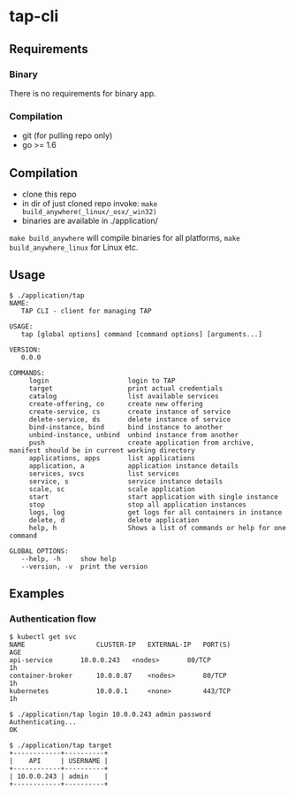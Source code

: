 # tap-cli

## Requirements

### Binary
There is no requirements for binary app.

### Compilation
* git (for pulling repo only) 
* go >= 1.6

## Compilation
* clone this repo
* in dir of just cloned repo invoke: `make build_anywhere(_linux/_osx/_win32)`
* binaries are available in ./application/

`make build_anywhere` will compile binaries for all platforms, `make build_anywhere_linux` for Linux etc.


## Usage
```
$ ./application/tap
NAME:
   TAP CLI - client for managing TAP

USAGE:
   tap [global options] command [command options] [arguments...]

VERSION:
   0.0.0

COMMANDS:
     login                    login to TAP
     target                   print actual credentials
     catalog                  list available services
     create-offering, co      create new offering
     create-service, cs       create instance of service
     delete-service, ds       delete instance of service
     bind-instance, bind      bind instance to another
     unbind-instance, unbind  unbind instance from another
     push                     create application from archive, manifest should be in current working directory
     applications, apps       list applications
     application, a           application instance details
     services, svcs           list services
     service, s               service instance details
     scale, sc                scale application
     start                    start application with single instance
     stop                     stop all application instances
     logs, log                get logs for all containers in instance
     delete, d                delete application
     help, h                  Shows a list of commands or help for one command

GLOBAL OPTIONS:
   --help, -h     show help
   --version, -v  print the version
```

## Examples

### Authentication flow
```
$ kubectl get svc
NAME                  CLUSTER-IP   EXTERNAL-IP   PORT(S)                              AGE
api-service       10.0.0.243   <nodes>       80/TCP                               1h
container-broker      10.0.0.87    <nodes>       80/TCP                               1h
kubernetes            10.0.0.1     <none>        443/TCP                              1h

$ ./application/tap login 10.0.0.243 admin password
Authenticating...
OK

$ ./application/tap target
+------------+----------+
|    API     | USERNAME |
+------------+----------+
| 10.0.0.243 | admin    |
+------------+----------+

```
